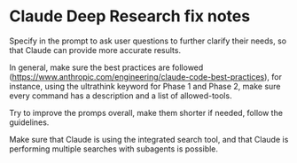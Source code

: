 # Claude Deep Research fix notes

Specify in the prompt to ask user questions to further clarify their needs, so that Claude can provide more accurate results.

In general, make sure the best practices are followed (https://www.anthropic.com/engineering/claude-code-best-practices), for instance, using the ultrathink keyword for Phase 1 and Phase 2, make sure every command has a description and a list of allowed-tools.

Try to improve the promps overall, make them shorter if needed, follow the guidelines.

Make sure that Claude is using the integrated search tool, and that Claude is performing multiple searches with subagents is possible.
